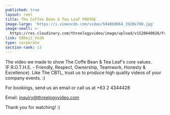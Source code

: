 ```yaml
---
published: true
layout: reel
title: The Coffee Bean & Tea Leaf FROTHE
image-large: 'https://i.vimeocdn.com/video/594869064_1920x700.jpg'
image-small: >-
  https://res.cloudinary.com/threelogyvideo/image/upload/v1528640026/Frothe_ws.jpg
link: I8Dej2_Vn2A
type: corporate
section-rank: 13
---
```

The video we made to show The Coffe Bean & Tea Leaf's core values. (F.R.O.T.H.E. - Friendly, Respect, Ownership, Teamwork, Honesty & Excellence). Like The CBTL, trust us to produce high quality videos of your company events. :) 

For bookings, send us an email or call us at +63 2 4344428

Email: inquiry@threelogyvideo.com

Thank you for watching! :)

